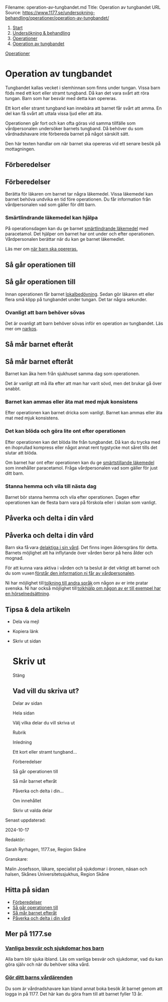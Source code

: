 Filename: operation-av-tungbandet.md
Title: Operation av tungbandet
URL Source: https://www.1177.se/undersokning-behandling/operationer/operation-av-tungbandet/

1.  [Start](https://www.1177.se/)
2.  [Undersökning & behandling](https://www.1177.se/undersokning-behandling/)
3.  [Operationer](https://www.1177.se/undersokning-behandling/operationer/)
4.  [Operation av tungbandet](https://www.1177.se/undersokning-behandling/operationer/operation-av-tungbandet/)

[Operationer](https://www.1177.se/undersokning-behandling/operationer/)

Operation av tungbandet
=======================

Tungbandet kallas vecket i slemhinnan som finns under tungan. Vissa barn föds med ett kort eller stramt tungband. Då kan det vara svårt att röra tungan. Barn som har besvär med detta kan opereras.

Ett kort eller stramt tungband kan innebära att barnet får svårt att amma. En del kan få svårt att uttala vissa ljud eller att äta.

Operationen går fort och kan ofta göras vid samma tillfälle som vårdpersonalen undersöker barnets tungband. Då behöver du som vårdnadshavare inte förbereda barnet på något särskilt sätt.

Den här texten handlar om när barnet ska opereras vid ett senare besök på mottagningen.

Förberedelser
-------------

Förberedelser
-------------

Berätta för läkaren om barnet tar några läkemedel. Vissa läkemedel kan barnet behöva undvika en tid före operationen. Du får information från vårdpersonalen vad som gäller för ditt barn.

### **Smärtlindrande läkemedel kan hjälpa** 

På operationsdagen kan du ge barnet [smärtlindrande läkemedel](https://protect.checkpoint.com/v2/___https:/www.1177.se/Skane/behandling--hjalpmedel/behandling-med-lakemedel/lakemedel-utifran-diagnos/receptfria-lakemedel-vid-tillfallig-smarta---vad-ska-jag-valja/___.YzJlOnJlZ2lvbnNrYW5lOmM6bzo0OTU2Yzc1YmNlZGI2NjM0NWYzYjcxYzMxMjc2MTg3Yjo2OjliZTM6NDhmY2FiNzkyZGNkYTNiZjYzZjE1NDQ4YTVmODEwYTgxYWRkMTVlMGUzM2FmZDZlNmVjOTI5ZDIyNTM0Y2JlOTpwOlQ) med paracetamol. Det hjälper om barnet har ont under och efter operationen. Vårdpersonalen berättar när du kan ge barnet läkemedlet.

Läs mer om [när barn ska opereras.](https://www.1177.se/undersokning-behandling/operationer/fore-och-efter-operation/nar-barn-ska-opereras/)

Så går operationen till
-----------------------

Så går operationen till
-----------------------

Innan operationen får barnet [lokalbedövning](https://www.1177.se/undersokning-behandling/behandling-med-lakemedel/behandlingar-med-lakemedel/lokalbedovning/). Sedan gör läkaren ett eller flera små klipp på tungbandet under tungan. Det tar några sekunder.

### Ovanligt att barn behöver sövas 

Det är ovanligt att barn behöver sövas inför en operation av tungbandet. Läs mer om [narkos](https://www.1177.se/undersokning-behandling/operationer/fore-och-efter-operation/narkos/).

Så mår barnet efteråt
---------------------

Så mår barnet efteråt
---------------------

Barnet kan åka hem från sjukhuset samma dag som operationen.

Det är vanligt att må illa efter att man har varit sövd, men det brukar gå över snabbt.

### Barnet kan ammas eller äta mat med mjuk konsistens 

Efter operationen kan barnet dricka som vanligt. Barnet kan ammas eller äta mat med mjuk konsistens.

### Det kan blöda och göra lite ont efter operationen  

Efter operationen kan det blöda lite från tungbandet. Då kan du trycka med en ihoprullad kompress eller något annat rent tygstycke mot såret tills det slutar att blöda.

Om barnet har ont efter operationen kan du ge [smärtstillande läkemedel](https://protect.checkpoint.com/v2/___https:/www.1177.se/Skane/behandling--hjalpmedel/behandling-med-lakemedel/lakemedel-utifran-diagnos/receptfria-lakemedel-vid-tillfallig-smarta---vad-ska-jag-valja/___.YzJlOnJlZ2lvbnNrYW5lOmM6bzo0OTU2Yzc1YmNlZGI2NjM0NWYzYjcxYzMxMjc2MTg3Yjo2OjliZTM6NDhmY2FiNzkyZGNkYTNiZjYzZjE1NDQ4YTVmODEwYTgxYWRkMTVlMGUzM2FmZDZlNmVjOTI5ZDIyNTM0Y2JlOTpwOlQ) som innehåller paracetamol. Fråga vårdpersonalen vad som gäller för just ditt barn.

### Stanna hemma och vila till nästa dag 

Barnet bör stanna hemma och vila efter operationen. Dagen efter operationen kan de flesta barn vara på förskola eller i skolan som vanligt.

Påverka och delta i din vård
----------------------------

Påverka och delta i din vård
----------------------------

Barn ska få vara [delaktiga i sin vård](https://www.1177.se/sa-fungerar-varden/var-med-och-bestam-om-din-vard/barns-och-vardnadshavares-rattigheter-i-varden/). Det finns ingen åldersgräns för detta. Barnets möjlighet att ha inflytande över vården beror på hens ålder och mognad.

För att kunna vara aktiva i vården och ta beslut är det viktigt att barnet och du som vuxen [förstår den information ni får av vårdpersonalen](https://protect.checkpoint.com/v2/___https:/www.1177.se/Skane/sa-fungerar-varden/lagar-och-bestammelser/lagar-i-varden/patientlagen/___.YzJlOnJlZ2lvbnNrYW5lOmM6bzo0OTU2Yzc1YmNlZGI2NjM0NWYzYjcxYzMxMjc2MTg3Yjo2OjRlMmQ6NjIwM2E4MTBkYjg2MTRkNDVjNjE5ZWI4YmZmNjY2ZDM2YjcxMjcxNGJkNTUzNmZmYTExZDI0NmU0MjY0ZmI5ZTpwOlQ).

Ni har möjlighet till [tolkning till andra språk](https://protect.checkpoint.com/v2/___https:/www.1177.se/Skane/sa-fungerar-varden/vard-om-du-kommer-fran-ett-annat-land/tolkning-till-mitt-sprak/___.YzJlOnJlZ2lvbnNrYW5lOmM6bzo0OTU2Yzc1YmNlZGI2NjM0NWYzYjcxYzMxMjc2MTg3Yjo2Ojg2Y2I6M2QyNGZmMDViY2I0NTE3MWY4ODE1MGEyOTQ3MTEwZjY0NmU1NzQ4YmQ4MGExYTI2NGIxYzZjMzk5NjFmZjQ4NTpwOlQ) om någon av er inte pratar svenska. Ni har också möjlighet till [tolkhjälp om någon av er till exempel har en hörselnedsättning](https://www.1177.se/undersokning-behandling/hjalpmedel/hjalpmedel-for-kognition-och-kommunikation/tolktjanster-vid-funktionsnedsattning/).

Tipsa & dela artikeln
---------------------

*   Dela via mejl
*   Kopiera länk
*   Skriv ut sidan
    
    Skriv ut
    ========
    
    Stäng
    
    Vad vill du skriva ut?
    ----------------------
    
    Delar av sidan
    
    Hela sidan
    
    Välj vilka delar du vill skriva ut
    
    Rubrik
    
    Inledning
    
    Ett kort eller stramt tungband...
    
    Förberedelser
    
    Så går operationen till
    
    Så mår barnet efteråt
    
    Påverka och delta i din...
    
    Om innehållet
    
    Skriv ut valda delar
    

Senast uppdaterad:

2024-10-17

Redaktör:

Sarah Ryrhagen, 1177.se, Region Skåne

Granskare:

Malin Josefsson, läkare, specialist på sjukdomar i öronen, näsan och halsen, Skånes Universitetssjukhus, Region Skåne

Hitta på sidan
--------------

*   [Förberedelser](https://www.1177.se/undersokning-behandling/operationer/operation-av-tungbandet/#section-204777)
*   [Så går operationen till](https://www.1177.se/undersokning-behandling/operationer/operation-av-tungbandet/#section-204778)
*   [Så mår barnet efteråt](https://www.1177.se/undersokning-behandling/operationer/operation-av-tungbandet/#section-204779)
*   [Påverka och delta i din vård](https://www.1177.se/undersokning-behandling/operationer/operation-av-tungbandet/#section-204780)

Mer på 1177.se
--------------

### [Vanliga besvär och sjukdomar hos barn](https://www.1177.se/barn--gravid/vanliga-besvar-och-sjukdomar-hos-barn/)

Alla barn blir sjuka ibland. Läs om vanliga besvär och sjukdomar, vad du kan göra själv och när du behöver söka vård.

### [Gör ditt barns vårdärenden](https://www.1177.se/om-1177/nar-du-loggar-in-pa-1177.se/det-har-kan-du-gora-nar-du-loggat-in/gor-ditt-barns-vardarenden-via-natet/)

Du som är vårdnadshavare kan bland annat boka besök åt barnet genom att logga in på 1177. Det här kan du göra fram till att barnet fyller 13 år.
